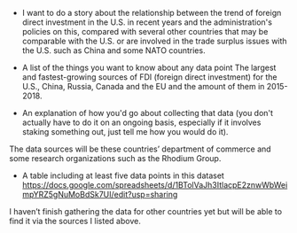 * I want to do a story about the relationship between the trend of foreign direct investment in the U.S. in recent years and the administration's policies on this, compared with several other countries that may be comparable with the U.S. or are involved in the trade surplus issues with the U.S. such as China and some NATO countries.

* A list of the things you want to know about any data point
The largest and fastest-growing sources of FDI (foreign direct investment) for the U.S., China, Russia, Canada and the EU and the amount of them in 2015-2018. 
* An explanation of how you'd go about collecting that data (you don't actually have to do it on an ongoing basis, especially if it involves staking something out, just tell me how you would do it).

The data sources will be these countries’ department of commerce and some research organizations such as the Rhodium Group. 
* A table including at least five data points in this dataset
https://docs.google.com/spreadsheets/d/1BTolVaJh3ItlacpE2znwWbWeimpYRZ5gNuMoBdSk7UI/edit?usp=sharing

I haven’t finish gathering the data for other countries yet but will be able to find it via the sources I listed above. 
